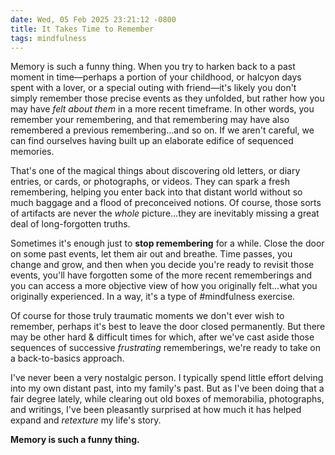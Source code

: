 ```yaml
---
date: Wed, 05 Feb 2025 23:21:12 -0800
title: It Takes Time to Remember
tags: mindfulness
---
```


Memory is such a funny thing. When you try to harken back to a past moment in time—perhaps a portion of your childhood, or halcyon days spent with a lover, or a special outing with friend—it's likely you don't simply remember those precise events as they unfolded, but rather how you may have _felt about them_ in a more recent timeframe. In other words, you remember your remembering, and that remembering may have also remembered a previous remembering…and so on. If we aren't careful, we can find ourselves having built up an elaborate edifice of sequenced memories.

That's one of the magical things about discovering old letters, or diary entries, or cards, or photographs, or videos. They can spark a fresh remembering, helping you enter back into that distant world without so much baggage and a flood of preconceived notions. Of course, those sorts of artifacts are never the _whole_ picture…they are inevitably missing a great deal of long-forgotten truths.

Sometimes it's enough just to **stop remembering** for a while. Close the door on some past events, let them air out and breathe. Time passes, you change and grow, and then when you decide you're ready to revisit those events, you'll have forgotten some of the more recent rememberings and you can access a more objective view of how you originally felt…what you originally experienced. In a way, it's a type of #mindfulness exercise.

Of course for those truly traumatic moments we don't ever wish to remember, perhaps it's best to leave the door closed permanently. But there may be other hard & difficult times for which, after we've cast aside those sequences of successive _frustrating_ rememberings, we're ready to take on a back-to-basics approach.

I've never been a very nostalgic person. I typically spend little effort delving into my own distant past, into my family's past. But as I've been doing that a fair degree lately, while clearing out old boxes of memorabilia, photographs, and writings, I've been pleasantly surprised at how much it has helped expand and _retexture_ my life's story.

**Memory is such a funny thing.**
